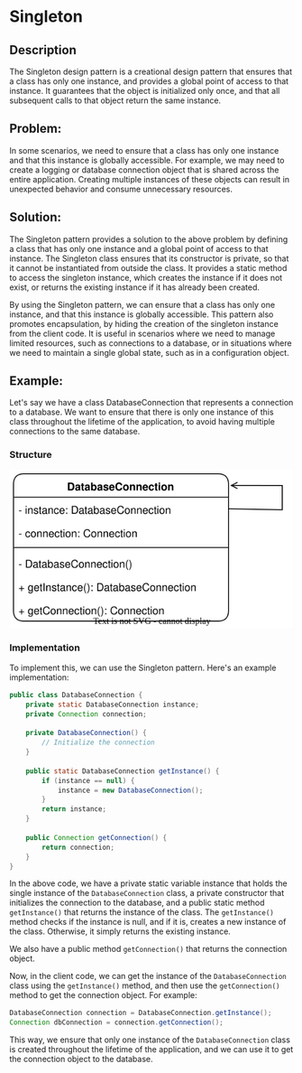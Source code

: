 # Singleton 
## Description
The Singleton design pattern is a creational design pattern that ensures that a class has only one instance, and provides a global point of access to that instance. It guarantees that the object is initialized only once, and that all subsequent calls to that object return the same instance.

## Problem:
In some scenarios, we need to ensure that a class has only one instance and that this instance is globally accessible. For example, we may need to create a logging or database connection object that is shared across the entire application. Creating multiple instances of these objects can result in unexpected behavior and consume unnecessary resources.

## Solution:
The Singleton pattern provides a solution to the above problem by defining a class that has only one instance and a global point of access to that instance. The Singleton class ensures that its constructor is private, so that it cannot be instantiated from outside the class. It provides a static method to access the singleton instance, which creates the instance if it does not exist, or returns the existing instance if it has already been created.

By using the Singleton pattern, we can ensure that a class has only one instance, and that this instance is globally accessible. This pattern also promotes encapsulation, by hiding the creation of the singleton instance from the client code. It is useful in scenarios where we need to manage limited resources, such as connections to a database, or in situations where we need to maintain a single global state, such as in a configuration object.
## Example: 
Let's say we have a class DatabaseConnection that represents a connection to a database. We want to ensure that there is only one instance of this class throughout the lifetime of the application, to avoid having multiple connections to the same database.

### Structure
<p align="center">
    <img src="./diagrams/singleton.svg"/>
</p>

### Implementation

To implement this, we can use the Singleton pattern. Here's an example implementation:

``` Java
public class DatabaseConnection {
    private static DatabaseConnection instance;
    private Connection connection;

    private DatabaseConnection() {
        // Initialize the connection
    }

    public static DatabaseConnection getInstance() {
        if (instance == null) {
            instance = new DatabaseConnection();
        }
        return instance;
    }

    public Connection getConnection() {
        return connection;
    }
}

```

In the above code, we have a private static variable instance that holds the single instance of the `DatabaseConnection` class, a private constructor that initializes the connection to the database, and a public static method `getInstance()` that returns the instance of the class. The `getInstance()` method checks if the instance is null, and if it is, creates a new instance of the class. Otherwise, it simply returns the existing instance.

We also have a public method `getConnection()` that returns the connection object.

Now, in the client code, we can get the instance of the `DatabaseConnection` class using the `getInstance()` method, and then use the `getConnection()` method to get the connection object. For example:


``` Java
DatabaseConnection connection = DatabaseConnection.getInstance();
Connection dbConnection = connection.getConnection();

```

This way, we ensure that only one instance of the `DatabaseConnection` class is created throughout the lifetime of the application, and we can use it to get the connection object to the database.




